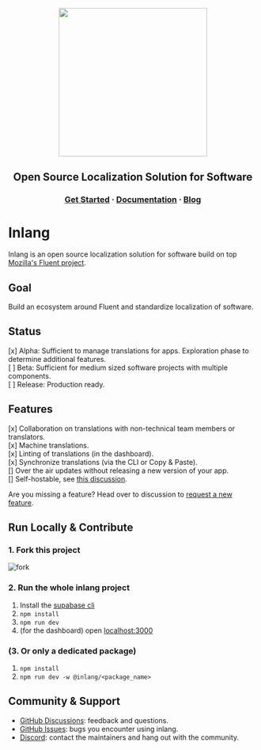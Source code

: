 <div>
    <p align="center">
        <img width="300" src="https://raw.githubusercontent.com/inlang/inlang/main/assets/logo-white-background.svg"/>
    </p>
    <h2 align="center">
        Open Source Localization Solution for Software
    </h2>
    <h3 align="center">
        <a href="https://inlang.dev/docs/getting-started" target="_blank">Get Started</a> · <a href="https://inlang.dev/docs/intro" target="_blank">Documentation</a> · <a href="https://inlang.dev/blog" target="_blank">Blog</a>
    </h3>
</div>

# Inlang

Inlang is an open source localization solution for software build on top [Mozilla's Fluent project](https://projectfluent.org/).

## Goal

Build an ecosystem around Fluent and standardize localization of software.

## Status

[x] Alpha: Sufficient to manage translations for apps. Exploration phase to determine additional features.  
[ ] Beta: Sufficient for medium sized software projects with multiple components.  
[ ] Release: Production ready.

## Features

[x] Collaboration on translations with non-technical team members or translators.  
[x] Machine translations.  
[x] Linting of translations (in the dashboard).  
[x] Synchronize translations (via the CLI or Copy & Paste).  
[] Over the air updates without releasing a new version of your app.  
[] Self-hostable, see [this discussion](https://github.com/inlang/inlang/discussions/65).

Are you missing a feature? Head over to discussion to [request a new feature](https://github.com/inlang/inlang/discussions).

## Run Locally & Contribute

### 1. Fork this project
![fork](https://raw.githubusercontent.com/inlang/inlang/main/assets/fork-project.webp)

### 2. Run the whole inlang project

1. Install the [supabase cli](https://github.com/supabase/cli)
2. `npm install`
3. `npm run dev`
4. (for the dashboard) open [localhost:3000](http://localhost:3000/)

### (3. Or only a dedicated package)

1. `npm install`
2. `npm run dev -w @inlang/<package_name>`

## Community & Support

- [GitHub Discussions](https://github.com/inlang/inlang/discussions): feedback and questions.
- [GitHub Issues](https://github.com/inlang/inlang/issues): bugs you encounter using inlang.
- [Discord](https://discord.gg/CUkj4fgz5K): contact the maintainers and hang out with the community.
